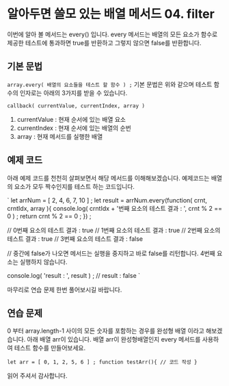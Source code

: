 # 알아두면 쓸모 있는 배열 메서드 04. filter

이번에 알아 볼 메서드는 every() 입니다.
every 메서드는 배열의 모든 요소가 함수로 제공한 테스트에 통과하면 true를 반환하고 그렇지 않으면 false를 반환합니다.

## 기본 문법

`
array.every( 배열의 요소들을 테스트 할 함수 ) ;
`
기본 문법은 위와 같으며 테스트 함수의 인자로는 아래의 3가지를 받을 수 있습니다.

`
callback( currentValue, currentIndex, array )
`

1. currentValue : 현재 순서에 있는 배열 요소
2. currentIndex : 현재 순서에 있는 배열의 순번
3. array : 현재 메서드를 실행한 배열

## 예제 코드

아래 예제 코드를 천천히 살펴보면서 해당 메서드를 이해해보겠습니다.
예제코드는 배열의 요소가 모두 짝수인지를 테스트 하는 코드입니다.

`
let arrNum = [ 2, 4, 6, 7, 10 ] ;
let result = arrNum.every(function( crnt, crntIdx, array ){
	console.log( crntIdx + '번째 요소의 테스트 결과 : ', crnt % 2 == 0 ) ;
	return crnt % 2 == 0 ;
}) ;

// 0번째 요소의 테스트 결과 :  true
// 1번째 요소의 테스트 결과 :  true
// 2번째 요소의 테스트 결과 :  true
// 3번째 요소의 테스트 결과 :  false

// 중간에 false가 나오면 메서드는 실행을 중지하고 바로 false를 리턴합니다. 4번째 요소는 실행하지 않습니다.

console.log( 'result : ', result ) ;
// result :  false
`

마무리로 연습 문제 한번 풀어보시길 바랍니다.

## 연습 문제

0 부터 array.length-1 사이의 모든 숫자를 포함하는 경우를 완성형 배열 이라고 해보겠습니다. 아래 배열 arr이 있습니다. 배열 arr이 완성형배열인지 every 메서드를 사용하여 테스트 함수를 만들어보세요.

`
let arr = [ 0, 1, 2, 5, 6 ] ;
function testArr(){
	// 코드 작성
}
`

읽어 주셔서 감사합니다.